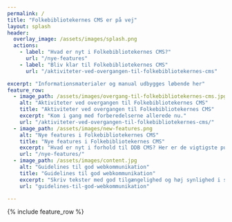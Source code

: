 ```yaml
---
permalink: /
title: "Folkebibliotekernes CMS er på vej"
layout: splash
header:
  overlay_image: /assets/images/splash.png
  actions:
    - label: "Hvad er nyt i Folkebibliotekernes CMS?"
      url: "/nye-features"
    - label: "Bliv klar til Folkebibliotekernes CMS"
      url: "/aktiviteter-ved-overgangen-til-folkebibliotekernes-cms"

excerpt: "Informationsmaterialer og manual udbygges løbende her"
feature_row:
  - image_path: /assets/images/overgang-til-folkebibliotekernes-cms.jpg
    alt: "Aktiviteter ved overgangen til Folkebibliotekernes CMS"
    title: "Aktiviteter ved overgangen til Folkebibliotekernes CMS"
    excerpt: "Kom i gang med forberedelserne allerede nu."
    url: "/aktiviteter-ved-overgangen-til-folkebibliotekernes-cms/"
  - image_path: /assets/images/new-features.png
    alt: "Nye features i Folkebibliotekernes CMS"
    title: "Nye features i Folkebibliotekernes CMS"
    excerpt: "Hvad er nyt i forhold til DDB CMS? Her er de vigtigste punkter."
    url: "/nye-features/"
  - image_path: /assets/images/content.jpg
    alt: "Guidelines til god webkommunikation"
    title: "Guidelines til god webkommunikation"
    excerpt: "Skriv tekster med god tilgængelighed og høj synlighed i søgemaskiner."
    url: "guidelines-til-god-webkommunikation"

---
```


{% include feature_row %}




